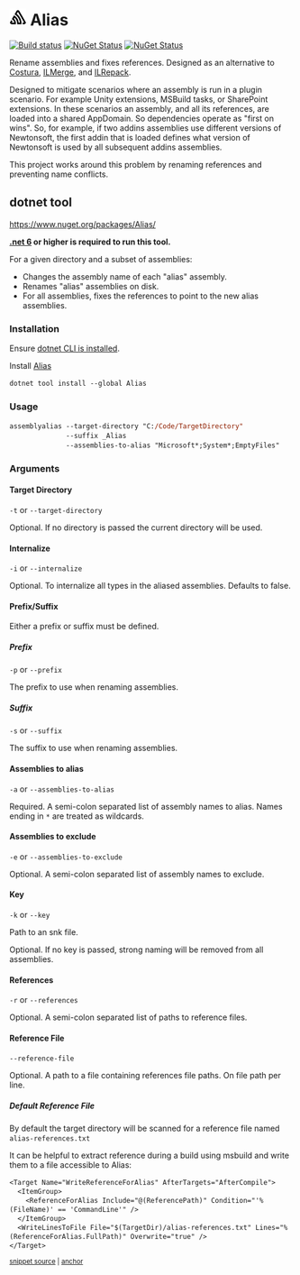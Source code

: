 # <img src='/src/icon.png' height='30px'> Alias

[![Build status](https://ci.appveyor.com/api/projects/status/s3agb6fiax7pgwls/branch/main?svg=true)](https://ci.appveyor.com/project/SimonCropp/dotnet-assembly-alias)
[![NuGet Status](https://img.shields.io/nuget/v/Alias.svg?label=Alias%20nuget)](https://www.nuget.org/packages/Alias/)
[![NuGet Status](https://img.shields.io/nuget/v/Alias.Lib.svg?label=Alias.Lib%20nuget)](https://www.nuget.org/packages/Alias.Lib/)

Rename assemblies and fixes references. Designed as an alternative to [Costura](https://github.com/Fody/Costura), [ILMerge](https://github.com/dotnet/ILMerge), and [ILRepack](https://github.com/gluck/il-repack).

Designed to mitigate scenarios where an assembly is run in a plugin scenario. For example Unity extensions, MSBuild tasks, or SharePoint extensions. In these scenarios an assembly, and all its references, are loaded into a shared AppDomain. So dependencies operate as "first on wins". So, for example, if two addins assemblies use different versions of Newtonsoft, the first addin that is loaded defines what version of Newtonsoft is used by all subsequent addins assemblies.

This project works around this problem by renaming references and preventing name conflicts.


## dotnet tool

https://www.nuget.org/packages/Alias/

**[.net 6](https://dotnet.microsoft.com/download/dotnet/6.0) or higher is required to run this tool.**

For a given directory and a subset of assemblies:

 * Changes the assembly name of each "alias" assembly.
 * Renames "alias" assemblies on disk.
 * For all assemblies, fixes the references to point to the new alias assemblies.


### Installation

Ensure [dotnet CLI is installed](https://docs.microsoft.com/en-us/dotnet/core/tools/).

Install [Alias](https://nuget.org/packages/Alias/)

```ps
dotnet tool install --global Alias
```


### Usage

```ps
assemblyalias --target-directory "C:/Code/TargetDirectory"
              --suffix _Alias
              --assemblies-to-alias "Microsoft*;System*;EmptyFiles"
```


### Arguments


#### Target Directory

`-t` or `--target-directory`

Optional. If no directory is passed the current directory will be used.


#### Internalize

`-i` or `--internalize`

Optional. To internalize all types in the aliased assemblies. Defaults to false.


#### Prefix/Suffix

Either a prefix or suffix must be defined.


##### Prefix

`-p` or `--prefix`

The prefix to use when renaming assemblies.


##### Suffix

`-s` or `--suffix`

The suffix to use when renaming assemblies.


#### Assemblies to alias

`-a` or `--assemblies-to-alias`

Required. A semi-colon separated list of assembly names to alias. Names ending in `*` are treated as wildcards.


#### Assemblies to exclude

`-e` or `--assemblies-to-exclude`

Optional. A semi-colon separated list of assembly names to exclude.


#### Key

`-k` or `--key`

Path to an snk file.

Optional. If no key is passed, strong naming will be removed from all assemblies.


#### References

`-r` or `--references`

Optional. A semi-colon separated list of paths to reference files.


#### Reference File

`--reference-file`

Optional. A path to a file containing references file paths. On file path per line.


##### Default Reference File

By default the target directory will be scanned for a reference file named `alias-references.txt`

It can be helpful to extract reference during a build using msbuild and write them to a file accessible to Alias:

<!-- snippet: WriteReferenceForAlias -->
<a id='snippet-writereferenceforalias'></a>
```csproj
<Target Name="WriteReferenceForAlias" AfterTargets="AfterCompile">
  <ItemGroup>
    <ReferenceForAlias Include="@(ReferencePath)" Condition="'%(FileName)' == 'CommandLine'" />
  </ItemGroup>
  <WriteLinesToFile File="$(TargetDir)/alias-references.txt" Lines="%(ReferenceForAlias.FullPath)" Overwrite="true" />
</Target>
```
<sup><a href='/src/SampleApp/SampleApp.csproj#L19-L26' title='Snippet source file'>snippet source</a> | <a href='#snippet-writereferenceforalias' title='Start of snippet'>anchor</a></sup>
<!-- endSnippet -->
